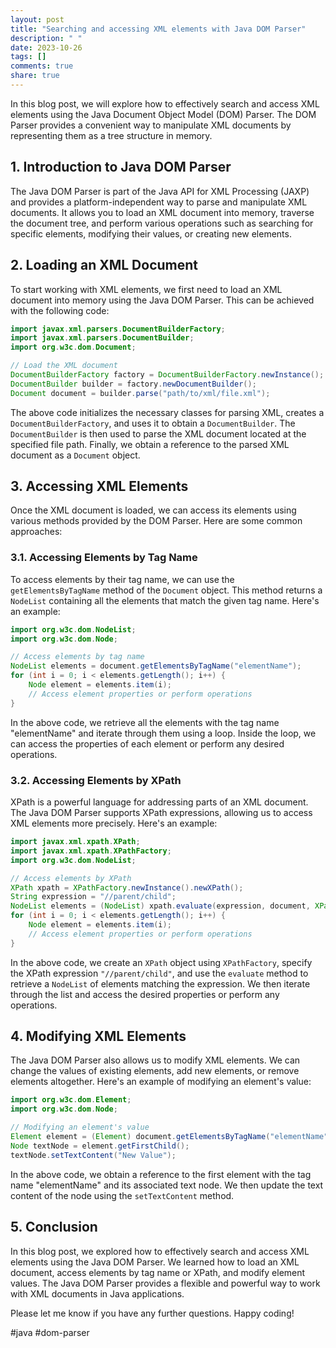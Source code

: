 ```yaml
---
layout: post
title: "Searching and accessing XML elements with Java DOM Parser"
description: " "
date: 2023-10-26
tags: []
comments: true
share: true
---
```


In this blog post, we will explore how to effectively search and access XML elements using the Java Document Object Model (DOM) Parser. The DOM Parser provides a convenient way to manipulate XML documents by representing them as a tree structure in memory.

## 1. Introduction to Java DOM Parser

The Java DOM Parser is part of the Java API for XML Processing (JAXP) and provides a platform-independent way to parse and manipulate XML documents. It allows you to load an XML document into memory, traverse the document tree, and perform various operations such as searching for specific elements, modifying their values, or creating new elements.

## 2. Loading an XML Document

To start working with XML elements, we first need to load an XML document into memory using the Java DOM Parser. This can be achieved with the following code:

```java
import javax.xml.parsers.DocumentBuilderFactory;
import javax.xml.parsers.DocumentBuilder;
import org.w3c.dom.Document;

// Load the XML document
DocumentBuilderFactory factory = DocumentBuilderFactory.newInstance();
DocumentBuilder builder = factory.newDocumentBuilder();
Document document = builder.parse("path/to/xml/file.xml");
```

The above code initializes the necessary classes for parsing XML, creates a `DocumentBuilderFactory`, and uses it to obtain a `DocumentBuilder`. The `DocumentBuilder` is then used to parse the XML document located at the specified file path. Finally, we obtain a reference to the parsed XML document as a `Document` object.

## 3. Accessing XML Elements

Once the XML document is loaded, we can access its elements using various methods provided by the DOM Parser. Here are some common approaches:

### 3.1. Accessing Elements by Tag Name

To access elements by their tag name, we can use the `getElementsByTagName` method of the `Document` object. This method returns a `NodeList` containing all the elements that match the given tag name. Here's an example:

```java
import org.w3c.dom.NodeList;
import org.w3c.dom.Node;

// Access elements by tag name
NodeList elements = document.getElementsByTagName("elementName");
for (int i = 0; i < elements.getLength(); i++) {
    Node element = elements.item(i);
    // Access element properties or perform operations
}
```

In the above code, we retrieve all the elements with the tag name "elementName" and iterate through them using a loop. Inside the loop, we can access the properties of each element or perform any desired operations.

### 3.2. Accessing Elements by XPath

XPath is a powerful language for addressing parts of an XML document. The Java DOM Parser supports XPath expressions, allowing us to access XML elements more precisely. Here's an example:

```java
import javax.xml.xpath.XPath;
import javax.xml.xpath.XPathFactory;
import org.w3c.dom.NodeList;

// Access elements by XPath
XPath xpath = XPathFactory.newInstance().newXPath();
String expression = "//parent/child";
NodeList elements = (NodeList) xpath.evaluate(expression, document, XPathConstants.NODESET);
for (int i = 0; i < elements.getLength(); i++) {
    Node element = elements.item(i);
    // Access element properties or perform operations
}
```

In the above code, we create an `XPath` object using `XPathFactory`, specify the XPath expression `"//parent/child"`, and use the `evaluate` method to retrieve a `NodeList` of elements matching the expression. We then iterate through the list and access the desired properties or perform any operations.

## 4. Modifying XML Elements

The Java DOM Parser also allows us to modify XML elements. We can change the values of existing elements, add new elements, or remove elements altogether. Here's an example of modifying an element's value:

```java
import org.w3c.dom.Element;
import org.w3c.dom.Node;

// Modifying an element's value
Element element = (Element) document.getElementsByTagName("elementName").item(0);
Node textNode = element.getFirstChild();
textNode.setTextContent("New Value");
```

In the above code, we obtain a reference to the first element with the tag name "elementName" and its associated text node. We then update the text content of the node using the `setTextContent` method.

## 5. Conclusion

In this blog post, we explored how to effectively search and access XML elements using the Java DOM Parser. We learned how to load an XML document, access elements by tag name or XPath, and modify element values. The Java DOM Parser provides a flexible and powerful way to work with XML documents in Java applications.

Please let me know if you have any further questions. Happy coding!

\#java #dom-parser